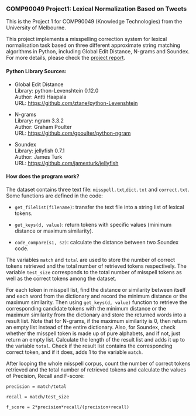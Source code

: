 ### COMP90049 Project1: Lexical Normalization Based on Tweets
This is the Project 1 for COMP90049 (Knowledge Technologies) from the University of Melbourne.

This project implements a misspelling correction system for lexical normalisation task based on three different approximate string matching algorithms in Python, including Global Edit Distance, N-grams and Soundex. For more details, please check the [project report](https://github.com/Andy-TK/COMP90049_Project1_Lexical_Normalization_Based_on_Tweets/blob/master/COMP90049%20Project%201%20Report.pdf).

#### Python Library Sources:
* Global Edit Distance  
Library: python-Levenshtein 0.12.0  
Author: Antti Haapala  
URL: https://github.com/ztane/python-Levenshtein

* N-grams  
Library: ngram 3.3.2  
Author: Graham Poulter  
URL: https://github.com/gpoulter/python-ngram

* Soundex  
Library: jellyfish 0.7.1  
Author: James Turk  
URL: https://github.com/jamesturk/jellyfish

#### How does the program work?
The dataset contains three text file: `misspell.txt`,`dict.txt` and `correct.txt`.
Some functions are defined in the code:
* `get_filelist(filename)`: transfer the text file into a string list of lexical tokens.

* `get_keys(d, value)`: return tokens with specific values (minimum distance or maximum similarity).

* `code_compare(s1, s2)`: calculate the distance between two Soundex code.

The variables `match` and `total` are used to store the number of correct tokens retrieved and the total number of retrieved tokens respectively. The variable `test_size` corresponds to the total number of misspell tokens as well as the correct tokens among the dataset.

For each token in misspell list, find the distance or similarity between itself and each word from the dictionary and record the minimum distance or the maximum similarity. Then using `get_keys(d, value)` function to retrieve the corresponding candidate tokens with the minimum distance or the maximum similarity from the dictionary and store the returned words into a result list. Note that for N-grams, if the maximum similarity is 0, then return an empty list instead of the entire dictionary. Also, for Soundex, check whether the misspell token is made up of pure alphabets, and if not, just return an empty list. Calculate the length of the result list and adds it up to the variable `total`. Check if the result list contains the corresponding correct token, and if it does, adds 1 to the variable `match`.

After looping the whole misspell corpus, count the number of correct tokens retrieved and the total number of retrieved tokens and calculate the values of Precision, Recall and F-score:

`precision = match/total`

`recall = match/test_size`

`f_score = 2*precision*recall/(precision+recall)`
